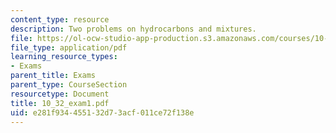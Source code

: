 ```yaml
---
content_type: resource
description: Two problems on hydrocarbons and mixtures.
file: https://ol-ocw-studio-app-production.s3.amazonaws.com/courses/10-32-separation-processes-spring-2005/e281f934455132d73acf011ce72f138e_10_32_exam1.pdf
file_type: application/pdf
learning_resource_types:
- Exams
parent_title: Exams
parent_type: CourseSection
resourcetype: Document
title: 10_32_exam1.pdf
uid: e281f934-4551-32d7-3acf-011ce72f138e
---
```

